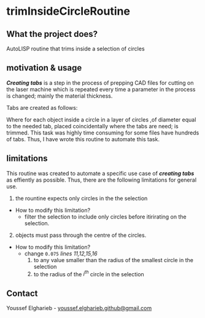 # trimInsideCircleRoutine

## What the project does?
AutoLISP routine that trims inside a selection of circles

## motivation & usage
***Creating tabs*** is a step in the process of prepping CAD files for cutting on the laser machine which is repeated every time a parameter in the process is changed; mainly the material thickness. 

Tabs are created as follows:

Where for each object inside a circle in a layer of circles ,of diameter equal to the needed tab, placed coincidentally where the tabs are need; is trimmed. 
This task was highly time consuming for some files have hundreds of tabs. Thus, I have wrote this routine to automate this task.



## limitations
This routine was created to automate a specific use case of ***creating tabs*** as effiently as possible. Thus, there are the following limitations for general use.

1. the rountine expects only circles in the the selection
  - How to modify this limitation?
    - filter the selection to include only circles before itirirating on the selection.

2. objects must pass through the centre of the circles.
  - How to modify this limitation?
    - change `0.075`  *lines 11,12,15,16*
      1.  to any value smaller than the radius of the smallest circle in the selection 
      2.  to the radius of the _i<sup>th</sup>_ circle in the selection
     

## Contact
Youssef Elgharieb - youssef.elgharieb.github@gmail.com
